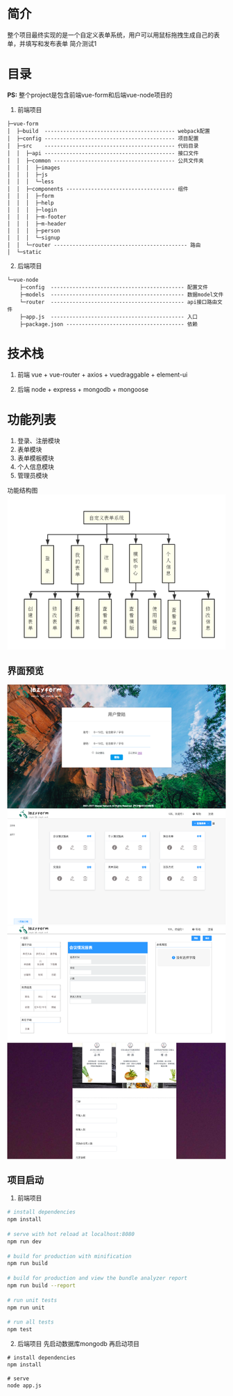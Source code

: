 # 简介
整个项目最终实现的是一个自定义表单系统，用户可以用鼠标拖拽生成自己的表单，并填写和发布表单
简介测试1

# 目录
**PS:** 整个project是包含前端vue-form和后端vue-node项目的
1. 前端项目
```
├─vue-form  
│  ├─build  ------------------------------------------ webpack配置
│  ├─config ------------------------------------------ 项目配置
│  ├─src    ------------------------------------------ 代码目录
│  │  ├─api ------------------------------------------ 接口文件
│  │  ├─common --------------------------------------- 公共文件夹
│  │  │  ├─images
│  │  │  ├─js
│  │  │  └─less
│  │  ├─components ----------------------------------- 组件
│  │  │  ├─form
│  │  │  ├─help
│  │  │  ├─login
│  │  │  ├─m-footer
│  │  │  ├─m-header
│  │  │  ├─person
│  │  │  └─signup
│  │  └─router ------------------------------------------- 路由
│  └─static
```

2. 后端项目
```
└─vue-node
    ├─config  ------------------------------------------- 配置文件
    ├─models  ------------------------------------------- 数据model文件
    └─router  ------------------------------------------- api接口路由文件
    ├─app.js  ------------------------------------------- 入口
    ├─package.json -------------------------------------- 依赖
```

# 技术栈
1. 前端
vue + vue-router + axios + vuedraggable + element-ui

2. 后端
node + express + mongodb + mongoose

# 功能列表
1. 登录、注册模块
2. 表单模块
3. 表单模板模块
4. 个人信息模块
5. 管理员模块

功能结构图
![系统功能结构图](./img/demo.png)

## 界面预览
![系统功能结构图](./img/login.png)
![系统功能结构图](./img/main.png)
![系统功能结构图](./img/drag.png)
![系统功能结构图](./img/view.png)

## 项目启动
1. 前端项目
``` bash
# install dependencies
npm install

# serve with hot reload at localhost:8080
npm run dev

# build for production with minification
npm run build

# build for production and view the bundle analyzer report
npm run build --report

# run unit tests
npm run unit

# run all tests
npm test
```

2. 后端项目
先启动数据库mongodb
再启动项目
```
# install dependencies
npm install

# serve
node app.js
```

